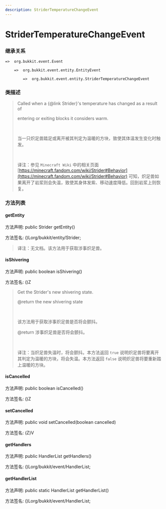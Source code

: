 ```yaml
---
description: StriderTemperatureChangeEvent
---
```


# StriderTemperatureChangeEvent

### 继承关系

    =>  org.bukkit.event.Event

        =>  org.bukkit.event.entity.EntityEvent

            =>  org.bukkit.event.entity.StriderTemperatureChangeEvent

### 类描述

> Called when a {@link Strider}'s temperature has changed as a result of
> 
> entering or exiting blocks it considers warm.
> 
> <br>
> 
> 当一只炽足兽踏足或离开被其判定为温暖的方块，致使其体温发生变化时触发。
> 
> <br>
> 
> 译注：参见 `Minecraft Wiki` 中的相关页面 [https://minecraft.fandom.com/wiki/Strider#Behavior](https://minecraft.fandom.com/wiki/Strider#Behavior) 可知，炽足兽如果离开了岩浆则会失温，致使其身体发紫、移动速度降低。回到岩浆上则恢复。

### 方法列表

#### getEntity

方法声明: public Strider getEntity()

方法签名: ()Lorg/bukkit/entity/Strider;

> 译注：无文档。该方法用于获取涉事炽足兽。

#### isShivering

方法声明: public boolean isShivering()

方法签名: ()Z

> Get the Strider's new shivering state.
> 
> @return the new shivering state
> 
> <br>
> 
> 该方法用于获取涉事炽足兽是否将会颤抖。
> 
> @return 涉事炽足兽是否将会颤抖。
> 
> <br>
> 
> 译注：当炽足兽失温时，将会颤抖。本方法返回 `true` 说明炽足兽将要离开其判定为温暖的方块，将会失温。本方法返回 `false` 说明炽足兽将要重新踏上温暖的方块。

#### isCancelled

方法声明: public boolean isCancelled()

方法签名: ()Z

#### setCancelled

方法声明: public void setCancelled(boolean cancelled)

方法签名: (Z)V

#### getHandlers

方法声明: public HandlerList getHandlers()

方法签名: ()Lorg/bukkit/event/HandlerList;

#### getHandlerList

方法声明: public static HandlerList getHandlerList()

方法签名: ()Lorg/bukkit/event/HandlerList;